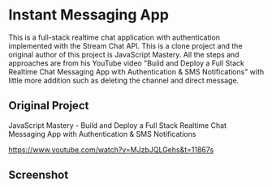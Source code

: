 # Instant Messaging App

This is a full-stack realtime chat application with authentication implemented with the Stream Chat API. This is a clone project and the original author of this project is JavaScript Mastery. All the steps and approaches are from his YouTube video "Build and Deploy a Full Stack Realtime Chat Messaging App with Authentication & SMS Notifications" with little more addition such as deleting the channel and direct message.

## Original Project

JavaScript Mastery - Build and Deploy a Full Stack Realtime Chat Messaging App with Authentication & SMS Notifications

https://www.youtube.com/watch?v=MJzbJQLGehs&t=11867s

## Screenshot



